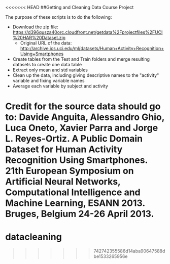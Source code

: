 <<<<<<< HEAD
##Getting and Cleaning Data Course Project

The purpose of these scripts is to do the following:

- Download the zip file: https://d396qusza40orc.cloudfront.net/getdata%2Fprojectfiles%2FUCI%20HAR%20Dataset.zip
	- Original URL of the data: http://archive.ics.uci.edu/ml/datasets/Human+Activity+Recognition+Using+Smartphones
- Create tables from the Test and Train folders and merge resulting datasets to create one data table
- Extract only mean and std variables
- Clean up the data, including giving descriptive names to the "activity" variable and fixing variable names
- Average each variable by subject and activity

Credit for the source data should go to:
Davide Anguita, Alessandro Ghio, Luca Oneto, Xavier Parra and Jorge L. Reyes-Ortiz. A Public Domain Dataset for Human Activity 
Recognition Using Smartphones. 21th European Symposium on Artificial Neural Networks, Computational Intelligence and Machine Learning, 
ESANN 2013. Bruges, Belgium 24-26 April 2013.
=======
# datacleaning
>>>>>>> 742742355586d14aba90647588dbe1533265956e
